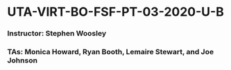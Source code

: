 # UTA-VIRT-BO-FSF-PT-03-2020-U-B

### Instructor: Stephen Woosley

### TAs: Monica Howard, Ryan Booth, Lemaire Stewart, and Joe Johnson